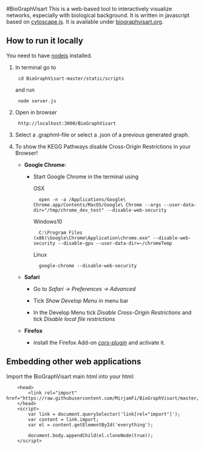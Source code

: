 #BioGraphVisart
This is a web-based tool to interactively visualize networks, especially with biological background. It is written in javascript based on [cytoscape.js](http://js.cytoscape.org). It is available under [biographvisart.org](http://biographvisart.org).

## How to run it locally
You need to have [nodejs](nodejs.org) installed.

1. In terminal go to 

		cd BioGraphVisart-master/static/scripts 
	and run
		
		node server.js

2. Open in browser 

		http://localhost:3000/BioGraphVisart

3. Select a .graphml-file or select a .json of a previous generated graph.

4. To show the KEGG Pathways disable Cross-Origin Restrictions in your Browser!  

	- **Google Chrome**:
		* Start Google Chrome in the terminal using 

	 		OSX 
	 
	 			open -n -a /Applications/Google\ Chrome.app/Contents/MacOS/Google\ Chrome --args --user-data-dir="/tmp/chrome_dev_test" --disable-web-security
	 		Windows10
		
				C:\Program Files (x86)\Google\Chrome\Application\chrome.exe" --disable-web-security --disable-gpu --user-data-dir=~/chromeTemp

			Linux
		
				google-chrome --disable-web-security

	- **Safari**
		* Go to *Safari -> Preferences -> Advanced*

		* Tick *Show Develop Menu* in menu bar

		* In the Develop Menu tick *Disable Cross-Origin Restrictions* and tick *Disable local file restrictions*

	- **Firefox**
		* install the Firefox Add-on [*cors-plugin*](https://addons.mozilla.org/en-US/firefox/addon/cors-plugin/) and activate it.

## Embedding other web applications
Import the BioGraphVisart main html into your html:

		<head>
	    	<link rel="import" href="https://raw.githubusercontent.com/MirjamFi/BioGraphVisart/master/templates/BioGraphVisart.html">
		</head>
		<script>
		   	var link = document.querySelector('link[rel="import"]');
		   	var content = link.import;
			var el = content.getElementById('everything');
		
		    document.body.appendChild(el.cloneNode(true));
  		</script>
